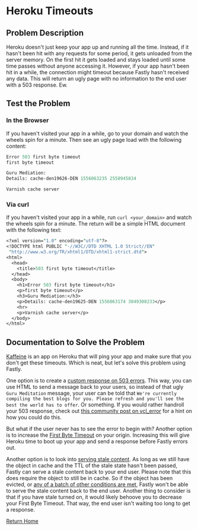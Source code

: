 # Heroku Timeouts

## Problem Description

Heroku doesn't just keep your app up and running all the time. Instead, if it hasn't been hit with any requests for some period, it gets unloaded from the server memory. On the first hit it gets loaded and stays loaded until some time passes without anyone accessing it. However, if your app hasn't been hit in a while, the connection might timeout because Fastly hasn't received any data. This will return an ugly page with no information to the end user with a 503 response. Ew.

## Test the Problem

### In the Browser

If you haven't visited your app in a while, go to your domain and watch the wheels spin for a minute. Then see an ugly page load with the following content:

```perl
Error 503 first byte timeout
first byte timeout

Guru Mediation:
Details: cache-den19626-DEN 1556063235 2558945834

Varnish cache server
```

### Via curl

If you haven't visited your app in a while, run `curl <your_domain>` and watch the wheels spin for a minute. The return will be a simple HTML document with the following text:

```perl
<?xml version="1.0" encoding="utf-8"?>
<!DOCTYPE html PUBLIC "-//W3C//DTD XHTML 1.0 Strict//EN"
 "http://www.w3.org/TR/xhtml1/DTD/xhtml1-strict.dtd">
<html>
  <head>
    <title>503 first byte timeout</title>
  </head>
  <body>
    <h1>Error 503 first byte timeout</h1>
    <p>first byte timeout</p>
    <h3>Guru Mediation:</h3>
    <p>Details: cache-den19625-DEN 1556063174 3049308233</p>
    <hr>
    <p>Varnish cache server</p>
  </body>
</html>
```

## Documentation to Solve the Problem

[Kaffeine](https://kaffeine.herokuapp.com/) is an app on Heroku that will ping your app and make sure that you don't get these timeouts. Which is neat, but let's solve this problem using Fastly.

One option is to create a [custom response on 503 errors](https://docs.fastly.com/guides/basic-configuration/creating-error-pages-with-custom-responses#creating-error-pages-for-404-and-503-errors). This way, you can use HTML to send a message back to your users, so instead of that ugly `Guru Meditation` message, your user can be told that `We're currently compiling the best blogs for you. Please refresh and you'll see the best the world has to offer`. Or something. If you would rather handroll your 503 response, check out [this community post on vcl_error](https://support.fastly.com/hc/en-us/community/posts/360040168631-How-Does-vcl-error-Work-) for a hint on how you could do this.

But what if the user never has to see the error to begin with? Another option is to increase the [First Byte Timeout](https://docs.fastly.com/guides/debugging/changing-connection-timeouts-to-your-origin) on your origin. Increasing this will give Heroku time to boot up your app and send a response before Fastly errors out.

Another option is to look into [serving stale content](https://docs.fastly.com/guides/performance-tuning/serving-stale-content). As long as we still have the object in cache and the TTL of the stale state hasn't been passed, Fastly can serve a stale content back to your end user. Please note that this does require the object to still be in cache. So if the object has been evicted, or [any of a batch of other conditions are met](https://docs.fastly.com/guides/performance-tuning/serving-stale-content#why-serving-stale-content-may-not-work-as-expected), Fastly won't be able to serve the stale content back to the end user. Another thing to consider is that if you have stale turned on, it would likely behoove you to decrease your First Byte Timeout. That way, the end user isn't waiting too long to get a response.

[Return Home](https://github.com/squeemishly/practice_blogger)
